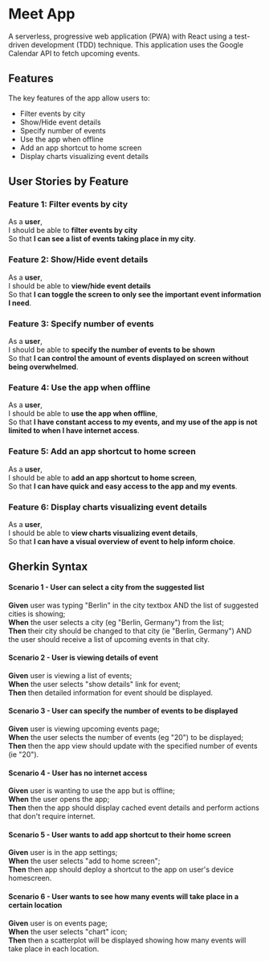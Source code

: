# Meet App
A serverless, progressive web application (PWA) with React using a test-driven development (TDD) technique. This application uses the Google Calendar API to fetch upcoming events.

## Features
The key features of the app allow users to:
- Filter events by city
- Show/Hide event details
- Specify number of events
- Use the app when offline
- Add an app shortcut to home screen
- Display charts visualizing event details

## User Stories by Feature

### Feature 1: Filter events by city
As a **user**, <br />
I should be able to **filter events by city** <br />
So that **I can see a list of events taking place in my city**.


### Feature 2: Show/Hide event details
As a **user**, <br />
I should be able to **view/hide event details** <br />
So that **I can toggle the screen to only see the important event information I need**. 


### Feature 3: Specify number of events
As a **user**, <br />
I should be able to **specify the number of events to be shown** <br />
So that **I can control the amount of events displayed on screen without being overwhelmed**.


### Feature 4: Use the app when offline
As a **user**, <br />
I should be able to **use the app when offline**, <br />
So that **I have constant access to my events, and my use of the app is not limited to when I have internet access**.

### Feature 5: Add an app shortcut to home screen
As a **user**, <br />
I should be able to **add an app shortcut to home screen**, <br />
So that **I can have quick and easy access to the app and my events**.

### Feature 6: Display charts visualizing event details
As a **user**, <br />
I should be able to **view charts visualizing event details**, <br />
So that **I can have a visual overview of event to help inform choice**.

## Gherkin Syntax
#### Scenario 1 - User can select a city from the suggested list
**Given** user was typing "Berlin" in the city textbox AND the list of suggested cities is showing; <br />
**When** the user selects a city (eg "Berlin, Germany") from the list; <br />
**Then** their city should be changed to that city (ie "Berlin, Germany") AND the user should receive a list of upcoming events in that city.

#### Scenario 2 - User is viewing details of event
**Given** user is viewing a list of events; <br />
**When** the user selects "show details" link for event; <br />
**Then**  then detailed information for event should be displayed.

#### Scenario 3 - User can specify the number of events to be displayed
**Given** user is viewing upcoming events page; <br />
**When** the user selects the number of events (eg "20") to be displayed; <br />
**Then**  then the app view should update with the specified number of events (ie "20").

#### Scenario 4 - User has no internet access
**Given** user is wanting to use the app but is offline; <br />
**When** the user opens the app; <br />
**Then**  then the app should display cached event details and perform actions that don't require internet.

#### Scenario 5 - User wants to add app shortcut to their home screen
**Given** user is in the app settings; <br />
**When** the user selects "add to home screen"; <br />
**Then**  then app should deploy a shortcut to the app on user's device homescreen.

#### Scenario 6 - User wants to see how many events will take place in a certain location
**Given** user is on events page; <br />
**When** the user selects "chart" icon; <br />
**Then**  then a scatterplot will be displayed showing how many events will take place in each location.
